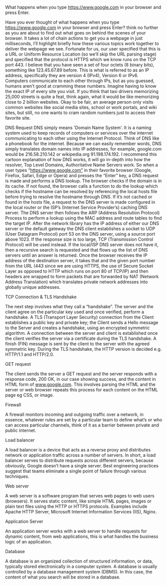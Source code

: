 What happens when you type https://www.google.com in your browser and press Enter.

Have you ever thought of what happens when you type https://www.google.com in your browser and press Enter? think no further as you are about to find out what goes on behind the scenes of your browser. It takes a lot of chain actions to get you a webpage in just milliseconds, I’ll highlight briefly how these various topics work together to deliver the webpage we see.
Fortunate for us, our user specified that this is a URL or Uniform Resource Location (so we’ll skip the URL parsing stage) and specified that the protocol is HTTPS which we know runs on the TCP port 443.
I believe that you have seen a set of four octets (8 binary bits), something like 123.45.67.89 before. This is what is referred to as an IP address, specifically they are version 4 (IPv4), Version 6 or IPv6. Computers communicate to each other through IPs, but as you guessed, humans aren’t good at cramming these numbers. Imagine having to know the exact IP of every site you visit. If you think that taxi drivers memorizing 25,000 streets is quite a feat, think again, what it would be like memorizing close to 2 billion websites. Okay to be fair, an average person only visits common websites like social media sites, school or work portals, and wiki sites, but still, no one wants to cram random numbers just to access their favorite site.

DNS Request
DNS simply means 'Domain Name System'. It is a naming system used to keep records of computers or services over the internet communicating to each other using the Internet Protocol. Think of DNS like a phonebook for the internet. Because we can easily remember words, DNS simply translates domain names into IP addresses, for example, google.com would be 216.58.210.142 or wikipedia.org 91.198.174.192. I recommend this cartoon explanation of how DNS works, it will go in-depth into how the resolver, Top Level Domains, Authoritative Name Servers work.
So when a user types “https://www.google.com” in their favorite browser (Google, Firefox, Safari, Edge or Opera) and presses the “Enter” key, a DNS request is made and performs a DNS lookup. The browser checks if the domain is in its cache. If not found, the browser calls a function to do the lookup which checks if the hostname can be resolved by referencing the local hosts file before trying to resolve the hostname through DNS. If it’s not cached or found in the hosts file, a request to the DNS server is made configured in the local router or the ISP’s (Internet Service Provider’s) caching DNS server. The DNS server then follows the ARP (Address Resolution Protocol) Process to perform a lookup using the MAC address and route tables to find the target IP.
After the network library has the IP address of either our DNS server or the default gateway the DNS client establishes a socket to UDP (User Datagram Protocol) port 53 on the DNS server, using a source port above 1023. If the response size is too large, TCP (Transmission Control Protocol) will be used instead. If the local/ISP DNS server does not have it, then a recursive search is requested and that flows up the list of DNS servers until an answer is returned. Once the browser receives the IP address of the destination server, it takes that and the given port number from the URL (443 since we are using HTTPS, the use of Secure Socket Layer as opposed to HTTP which runs on port 80 of TCP/IP) and then headers are wrapped to form packets that are forwarded by NAT (Network Address Translation) which translates private network addresses into globally unique addresses.

TCP Connection & TLS Handshake

The next step involves what they call a “handshake”. The server and the client agree on the particular key used and once verified, perform a handshake. A TLS (Transport Layer Security) connection from the Client establishes a public key and private key; the Client sends a Hello message to the Server and creates a handshake, using an encrypted symmetric algorithm. A connection between the server and client is established once the client verifies the server via a certificate during the TLS handshake. A finish (FIN) message is sent by the client to the server with the agreed symmetric key. During the TLS handshake, the HTTP version is decided e.g. HTTP/1.1 and HTTP/2.0.

GET request

The client sends the server a GET request and the server responds with a response code, 200 OK, in our case showing success, and the content in HTML form of www.google.com. This involves parsing the HTML and the server or web browser repeats this process for each content on the HTML page eg CSS, or image.

Firewall

A firewall monitors incoming and outgoing traffic over a network, in essence, whatever rules are set by a particular team to define what’s or who can access particular channels, think of it as a barrier between private and public internet.

Load balancer

A load balancer is a device that acts as a reverse proxy and distributes network or application traffic across a number of servers. In short, a load balancer serves to distribute requests across different servers, because obviously, Google doesn’t have a single server. Best engineering practices suggest that teams eliminate a single point of failure through various techniques.

Web server

A web server is a software program that serves web pages to web users (browsers). It serves static content, like simple HTML pages, images or plain text files using the HTTP or HTTPS protocols. Examples include Apache HTTP Server, Microsoft Internet Information Services (IIS), Nginx.

Application Server

An application server works with a web server to handle requests for dynamic content, from web applications, this is what handles the business logic of an application.

Database

A database is an organized collection of structured information, or data, typically stored electronically in a computer system. A database is usually controlled by a database management system (DBMS). In this case, the content of what you search will be stored in a database.

